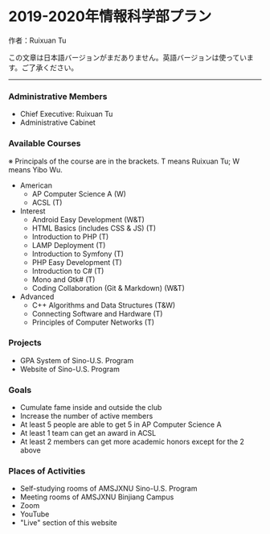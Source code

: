 # 2019-2020年情報科学部プラン

作者：Ruixuan Tu

この文章は日本語バージョンがまだありません。英語バージョンは使っています。ご了承ください。

---

### Administrative Members

- Chief Executive: Ruixuan Tu
- Administrative Cabinet

### Available Courses

※ Principals of the course are in the brackets. T means Ruixuan Tu; W means Yibo Wu.

- American
  - AP Computer Science A (W)
  - ACSL (T)
- Interest
  - Android Easy Development (W&T)
  - HTML Basics (includes CSS & JS) (T)
  - Introduction to PHP (T)
  - LAMP Deployment (T)
  - Introduction to Symfony (T)
  - PHP Easy Development (T)
  - Introduction to C# (T)
  - Mono and Gtk# (T)
  - Coding Collaboration (Git & Markdown) (W&T)
- Advanced
  - C++ Algorithms and Data Structures (T&W)
  - Connecting Software and Hardware (T)
  - Principles of Computer Networks (T)

### Projects
- GPA System of Sino-U.S. Program
- Website of Sino-U.S. Program

### Goals

- Cumulate fame inside and outside the club
- Increase the number of active members
- At least 5 people are able to get 5 in AP Computer Science A
- At least 1 team can get an award in ACSL
- At least 2 members can get more academic honors except for the 2 above

### Places of Activities

- Self-studying rooms of AMSJXNU Sino-U.S. Program
- Meeting rooms of AMSJXNU Binjiang Campus
- Zoom
- YouTube
- "Live" section of this website